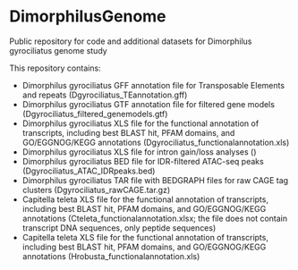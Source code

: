 # DimorphilusGenome
Public repository for code and additional datasets for Dimorphilus gyrociliatus genome study

This repository contains:

- Dimorphilus gyrociliatus GFF annotation file for Transposable Elements and repeats (Dgyrociliatus_TEannotation.gff)
- Dimorphilus gyrociliatus GTF annotation file for filtered gene models (Dgyrociliatus_filtered_genemodels.gtf)
- Dimorphilus gyrociliatus XLS file for the functional annotation of transcripts, including best BLAST hit, PFAM domains, and GO/EGGNOG/KEGG annotations (Dgyrociliatus_functionalannotation.xls)
- Dimorphilus gyrociliatus XLS file for intron gain/loss analyses ()
- Dimorphilus gyrociliatus BED file for IDR-filtered ATAC-seq peaks (Dgyrociliatus_ATAC_IDRpeaks.bed)
- Dimorphilus gyrociliatus TAR file with BEDGRAPH files for raw CAGE tag clusters (Dgyrociliatus_rawCAGE.tar.gz)
- Capitella teleta XLS file for the functional annotation of transcripts, including best BLAST hit, PFAM domains, and GO/EGGNOG/KEGG annotations (Cteleta_functionalannotation.xlsx; the file does not contain transcript DNA sequences, only peptide sequences)
- Capitella teleta XLS file for the functional annotation of transcripts, including best BLAST hit, PFAM domains, and GO/EGGNOG/KEGG annotations (Hrobusta_functionalannotation.xls)
